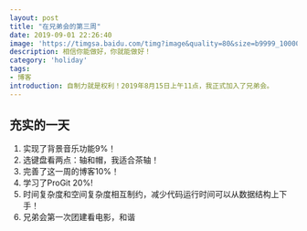 ```yaml
---
layout: post
title: "在兄弟会的第三周"
date: 2019-09-01 22:26:40
image: 'https://timgsa.baidu.com/timg?image&quality=80&size=b9999_10000&sec=1567332258011&di=ac638863245e4ee2964cfbe05bbb08ae&imgtype=0&src=http%3A%2F%2Fimg.daimg.com%2Fuploads%2Fallimg%2F190313%2F1-1Z3132324100-L.jpg'
description: 相信你能做好，你就能做好！
category: 'holiday'
tags:
- 博客
introduction: 自制力就是权利！2019年8月15日上午11点，我正式加入了兄弟会。
---
```


## 充实的一天

1. 实现了背景音乐功能9%！
2. 选键盘看两点：轴和帽，我适合茶轴！
3. 完善了这一周的博客10%！
4. 学习了ProGit 20%!
5. 时间复杂度和空间复杂度相互制约，减少代码运行时间可以从数据结构上下手！
6. 兄弟会第一次团建看电影，和谐













